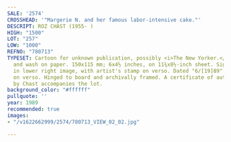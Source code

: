 ```yaml
---
SALE: '2574'
CROSSHEAD: '"Margerie N. and her famous labor-intensive cake."'
DESCRIPT: ROZ CHAST (1955- )
HIGH: "1500"
LOT: "257"
LOW: "1000"
REFNO: "780713"
TYPESET: Cartoon for unknown publication, possibly <i>The New Yorker.</i> Pen, ink,
  and wash on paper. 150x115 mm; 6x4½ inches, on 11¾x8½-inch sheet. Signed "R. Chast"
  in lower right image, with artist's stamp on verso. Dated "6/[19]89" in graphite
  on verso. Hinged to board and archivally framed. A certificate of authenticity signed
  by Chast accompanies the lot.
background_color: "#ffffff"
pullquote: ''
year: 1989
recommended: true
images:
- "/v1622662999/2574/780713_VIEW_02_02.jpg"

---
```

